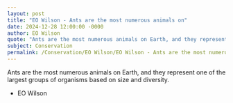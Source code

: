 ```yaml
---
layout: post
title: "EO Wilson - Ants are the most numerous animals on"
date: 2024-12-28 12:00:00 -0000
author: EO Wilson
quote: "Ants are the most numerous animals on Earth, and they represent one of the largest groups of organisms based on size and diversity."
subject: Conservation
permalink: /Conservation/EO Wilson/EO Wilson - Ants are the most numerous animals on
---
```


Ants are the most numerous animals on Earth, and they represent one of the largest groups of organisms based on size and diversity.

- EO Wilson
